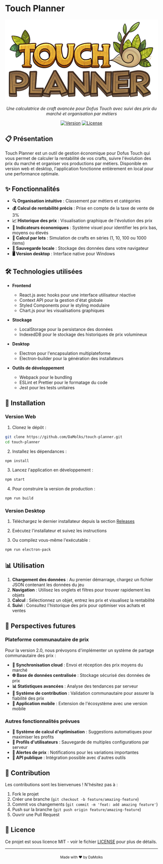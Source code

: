 # Touch Planner

<div align="center">

![Touch Planner Logo](https://raw.githubusercontent.com/DaMolks/touch-planner/main/assets/icon.png)

*Une calculatrice de craft avancée pour Dofus Touch avec suivi des prix du marché et organisation par métiers*

[![Version](https://img.shields.io/badge/version-1.0.0-blue.svg)](https://github.com/DaMolks/touch-planner/releases/tag/v1.0.0)
[![License](https://img.shields.io/badge/license-MIT-green.svg)](https://github.com/DaMolks/touch-planner/blob/main/LICENSE)

</div>

## 📋 Présentation

Touch Planner est un outil de gestion économique pour Dofus Touch qui vous permet de calculer la rentabilité de vos crafts, suivre l'évolution des prix du marché et organiser vos productions par métiers. Disponible en version web et desktop, l'application fonctionne entièrement en local pour une performance optimale.

## ✨ Fonctionnalités

- **🔍 Organisation intuitive** : Classement par métiers et catégories
- **💰 Calcul de rentabilité précis** : Prise en compte de la taxe de vente de 3%
- **📈 Historique des prix** : Visualisation graphique de l'évolution des prix
- **🚦 Indicateurs économiques** : Système visuel pour identifier les prix bas, moyens ou élevés
- **🔄 Calcul par lots** : Simulation de crafts en séries (1, 10, 100 ou 1000 items)
- **💾 Sauvegarde locale** : Stockage des données dans votre navigateur
- **🖥️ Version desktop** : Interface native pour Windows

## 🛠️ Technologies utilisées

- **Frontend**
  - React.js avec hooks pour une interface utilisateur réactive
  - Context API pour la gestion d'état globale
  - Styled Components pour le styling modulaire
  - Chart.js pour les visualisations graphiques
  
- **Stockage**
  - LocalStorage pour la persistance des données
  - IndexedDB pour le stockage des historiques de prix volumineux
  
- **Desktop**
  - Electron pour l'encapsulation multiplateforme
  - Electron-builder pour la génération des installateurs

- **Outils de développement**
  - Webpack pour le bundling
  - ESLint et Prettier pour le formatage du code
  - Jest pour les tests unitaires

## 🚀 Installation

### Version Web

1. Clonez le dépôt :
```bash
git clone https://github.com/DaMolks/touch-planner.git
cd touch-planner
```

2. Installez les dépendances :
```bash
npm install
```

3. Lancez l'application en développement :
```bash
npm start
```

4. Pour construire la version de production :
```bash
npm run build
```

### Version Desktop

1. Téléchargez le dernier installateur depuis la section [Releases](https://github.com/DaMolks/touch-planner/releases)

2. Exécutez l'installateur et suivez les instructions

3. Ou compilez vous-même l'exécutable :
```bash
npm run electron-pack
```

## 📊 Utilisation

1. **Chargement des données** : Au premier démarrage, chargez un fichier JSON contenant les données du jeu
2. **Navigation** : Utilisez les onglets et filtres pour trouver rapidement les objets
3. **Calcul** : Sélectionnez un objet, entrez les prix et visualisez la rentabilité
4. **Suivi** : Consultez l'historique des prix pour optimiser vos achats et ventes

## 🔮 Perspectives futures

### Plateforme communautaire de prix

Pour la version 2.0, nous prévoyons d'implémenter un système de partage communautaire des prix :

- **📡 Synchronisation cloud** : Envoi et réception des prix moyens du marché
- **🌐 Base de données centralisée** : Stockage sécurisé des données de prix
- **📊 Statistiques avancées** : Analyse des tendances par serveur
- **🔐 Système de contribution** : Validation communautaire pour assurer la fiabilité des prix
- **📱 Application mobile** : Extension de l'écosystème avec une version mobile

### Autres fonctionnalités prévues

- **🧮 Système de calcul d'optimisation** : Suggestions automatiques pour maximiser les profits
- **📑 Profils d'utilisateurs** : Sauvegarde de multiples configurations par serveur
- **🔔 Alertes de prix** : Notifications pour les variations importantes
- **🧩 API publique** : Intégration possible avec d'autres outils

## 🤝 Contribution

Les contributions sont les bienvenues ! N'hésitez pas à :

1. Fork le projet
2. Créer une branche (`git checkout -b feature/amazing-feature`)
3. Commit vos changements (`git commit -m 'feat: add amazing feature'`)
4. Push sur la branche (`git push origin feature/amazing-feature`)
5. Ouvrir une Pull Request

## 📜 Licence

Ce projet est sous licence MIT - voir le fichier [LICENSE](LICENSE) pour plus de détails.

---

<div align="center">
  <sub>Made with ❤️ by DaMolks</sub>
</div>

